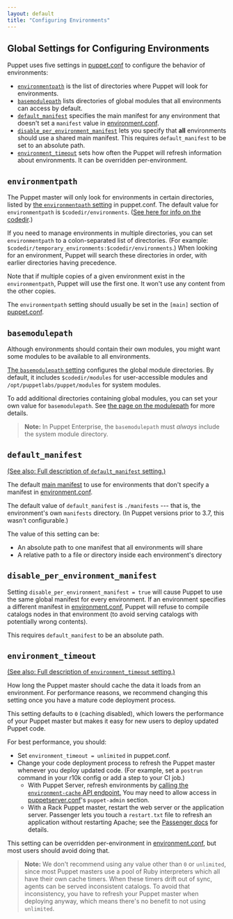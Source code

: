 ```yaml
---
layout: default
title: "Configuring Environments"
---
```


[environmentpath]: /references/4.2.latest/configuration.html#environmentpath
[codedir]: ./dirs_codedir.html
[puppet.conf]: ./config_file_main.html
[modulepath]: ./dirs_modulepath.html
[basemodulepath]: /references/4.2.latest/configuration.html#basemodulepath
[environment.conf]: ./config_file_environment.html
[environment_timeout]: /references/4.2.latest/configuration.html#environmenttimeout
[create_environment]: ./environments_creating.html
[about]: ./environments.html
[assign]: ./environments_assigning.html
[default_manifest]: /references/4.2.latest/configuration.html#defaultmanifest
[disable_per_environment_manifest]: /references/4.2.latest/configuration.html#disableperenvironmentmanifest
[main manifest]: ./dirs_manifest.html

Global Settings for Configuring Environments
-----

Puppet uses five settings in [puppet.conf][] to configure the behavior of environments:

* [`environmentpath`][environmentpath] is the list of directories where Puppet will look for environments.
* [`basemodulepath`][basemodulepath] lists directories of global modules that all environments can access by default.
* [`default_manifest`][default_manifest] specifies the main manifest for any environment that doesn't set a `manifest` value in [environment.conf][].
* [`disable_per_environment_manifest`][disable_per_environment_manifest] lets you specify that **all** environments should use a shared main manifest. This requires `default_manifest` to be set to an absolute path.
* [`environment_timeout`][environment_timeout] sets how often the Puppet will refresh information about environments. It can be overridden per-environment.

## `environmentpath`

[inpage_environmentpath]: #about-environmentpath

The Puppet master will only look for environments in certain directories, listed by [the `environmentpath` setting][environmentpath] in puppet.conf. The default value for `environmentpath` is `$codedir/environments`. ([See here for info on the codedir][codedir].)

If you need to manage environments in multiple directories, you can set `environmentpath` to a colon-separated list of directories. (For example: `$codedir/temporary_environments:$codedir/environments`.) When looking for an environment, Puppet will search these directories in order, with earlier directories having precedence.

Note that if multiple copies of a given environment exist in the `environmentpath`, Puppet will use the first one. It won't use any content from the other copies.

The `environmentpath` setting should usually be set in the `[main]` section of [puppet.conf][].

## `basemodulepath`

Although environments should contain their own modules, you might want some modules to be available to all environments.

[The `basemodulepath` setting][basemodulepath] configures the global module directories. By default, it includes `$codedir/modules` for user-accessible modules and `/opt/puppetlabs/puppet/modules` for system modules. 

To add additional directories containing global modules, you can set your own value for `basemodulepath`. See [the page on the modulepath][modulepath] for more details.

> **Note:** In Puppet Enterprise, the `basemodulepath` must *always* include the system module directory.


## `default_manifest`

[(See also: Full description of `default_manifest` setting.)](/references/4.2.latest/configuration.html#defaultmanifest)

The default [main manifest][] to use for environments that don't specify a manifest in [environment.conf][].

The default value of `default_manifest` is `./manifests` --- that is, the environment's own `manifests` directory. (In Puppet versions prior to 3.7, this wasn't configurable.)

The value of this setting can be:

* An absolute path to one manifest that all environments will share
* A relative path to a file or directory inside each environment's directory

## `disable_per_environment_manifest`

Setting `disable_per_environment_manifest = true` will cause Puppet to use the same global manifest for every environment. If an environment specifies a different manifest in [environment.conf][], Puppet will refuse to compile catalogs nodes in that environment (to avoid serving catalogs with potentially wrong contents).

This requires `default_manifest` to be an absolute path.

## `environment_timeout`

[inpage_timeout]: #environmenttimeout
[puppetserver.conf]: /puppetserver/latest/configuration.html#puppetserverconf
[environment-cache]: /puppetserver/latest/admin-api/v1/environment-cache.html

[(See also: Full description of `environment_timeout` setting.)](/references/4.2.latest/configuration.html#environmenttimeout)

How long the Puppet master should cache the data it loads from an environment. For performance reasons, we recommend changing this setting once you have a mature code deployment process.

This setting defaults to `0` (caching disabled), which lowers the performance of your Puppet master but makes it easy for new users to deploy updated Puppet code.

For best performance, you should:

* Set `environment_timeout = unlimited` in puppet.conf.
* Change your code deployment process to refresh the Puppet master whenever you deploy updated code. (For example, set a `postrun` command in your r10k config or add a step to your CI job.)
    * With Puppet Server, refresh environments by [calling the `environment-cache` API endpoint.][environment-cache] You may need to allow access in [puppetserver.conf][]'s `puppet-admin` section.
    * With a Rack Puppet master, restart the web server or the
      application server. Passenger lets you touch a `restart.txt` file to
      refresh an application without restarting Apache; see the [Passenger docs](/guides/passenger.html)
      for details.

This setting can be overridden per-environment in [environment.conf][], but most users should avoid doing that.

> **Note:** We don't recommend using any value other than `0` or `unlimited`, since most Puppet masters use a pool of Ruby interpreters which all have their own cache timers. When these timers drift out of sync, agents can be served inconsistent catalogs. To avoid that inconsistency, you have to refresh your Puppet master when deploying anyway, which means there's no benefit to not using `unlimited`.
